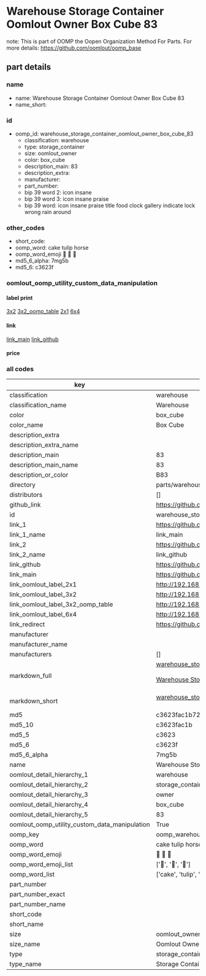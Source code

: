 # Warehouse Storage Container Oomlout Owner Box Cube 83  

note: This is part of OOMP the Oopen Organization Method For Parts. For more details: https://github.com/oomlout/oomp_base

##  part details
  







### name
* name: Warehouse Storage Container Oomlout Owner Box Cube 83
* name_short: 
### id
* oomp_id: warehouse_storage_container_oomlout_owner_box_cube_83
  * classification: warehouse
  * type: storage_container
  * size: oomlout_owner
  * color: box_cube
  * description_main: 83
  * description_extra: 
  * manufacturer: 
  * part_number: 
  * bip 39 word 2: icon insane
  * bip 39 word 3: icon insane praise
  * bip 39 word: icon insane praise title food clock gallery indicate lock wrong rain around

### other_codes
* short_code: 
* oomp_word: cake tulip horse
* oomp_word_emoji :cake: :tulip: :horse:
* md5_6_alpha: 7mg5b
* md5_6: c3623f






### oomlout_oomp_utility_custom_data_manipulation
#### label print
[3x2](http://192.168.1.245:1112/?label=oomp%207mg5b)
[3x2_oomp_table](http://192.168.1.108:1112/?label=oomp%207mg5b)
[2x1](http://192.168.1.242:1112/?label=oomp%207mg5b)
[6x4](http://192.168.1.55:1112/?label=oomp%207mg5b)    

#### link

[link_main](https://github.com/oomlout/oomlout_oomp_version_1_messy/tree/main/parts/warehouse_storage_container_oomlout_owner_box_cube_83) [link_github](https://github.com/oomlout/oomlout_oomp_version_1_messy/tree/main/parts/warehouse_storage_container_oomlout_owner_box_cube_83)                             

#### price







### all codes 
| key | value |  
| --- | --- |  
| classification | warehouse |  
| classification_name | Warehouse |  
| color | box_cube |  
| color_name | Box Cube |  
| description_extra |  |  
| description_extra_name |  |  
| description_main | 83 |  
| description_main_name | 83 |  
| description_or_color | B83 |  
| directory | parts/warehouse_storage_container_oomlout_owner_box_cube_83 |  
| distributors | [] |  
| github_link | https://github.com/oomlout/oomlout_oomp_part_src/tree/main/parts/warehouse_storage_container_oomlout_owner_box_cube_83 |  
| id | warehouse_storage_container_oomlout_owner_box_cube_83 |  
| link_1 | https://github.com/oomlout/oomlout_oomp_version_1_messy/tree/main/parts/warehouse_storage_container_oomlout_owner_box_cube_83 |  
| link_1_name | link_main |  
| link_2 | https://github.com/oomlout/oomlout_oomp_version_1_messy/tree/main/parts/warehouse_storage_container_oomlout_owner_box_cube_83 |  
| link_2_name | link_github |  
| link_github | https://github.com/oomlout/oomlout_oomp_version_1_messy/tree/main/parts/warehouse_storage_container_oomlout_owner_box_cube_83 |  
| link_main | https://github.com/oomlout/oomlout_oomp_version_1_messy/tree/main/parts/warehouse_storage_container_oomlout_owner_box_cube_83 |  
| link_oomlout_label_2x1 | http://192.168.1.242:1112/?label=oomp%207mg5b |  
| link_oomlout_label_3x2 | http://192.168.1.245:1112/?label=oomp%207mg5b |  
| link_oomlout_label_3x2_oomp_table | http://192.168.1.108:1112/?label=oomp%207mg5b |  
| link_oomlout_label_6x4 | http://192.168.1.55:1112/?label=oomp%207mg5b |  
| link_redirect | https://github.com/oomlout/oomlout_oomp_version_1_messy/tree/main/parts/warehouse_storage_container_oomlout_owner_box_cube_83 |  
| manufacturer |  |  
| manufacturer_name |  |  
| manufacturers | [] |  
| markdown_full | [warehouse_storage_container_oomlout_owner_box_cube_83](none)<br>[](none)<br>[Warehouse Storage Container Oomlout Owner Box Cube 83](none)<br><br> |  
| markdown_short | [warehouse_storage_container_oomlout_owner_box_cube_83](none)<br><br> |  
| md5 | c3623fac1b72ebe0adad6e2f531d3b82 |  
| md5_10 | c3623fac1b |  
| md5_5 | c3623 |  
| md5_6 | c3623f |  
| md5_6_alpha | 7mg5b |  
| name | Warehouse Storage Container Oomlout Owner Box Cube 83 |  
| oomlout_detail_hierarchy_1 | warehouse |  
| oomlout_detail_hierarchy_2 | storage_container |  
| oomlout_detail_hierarchy_3 | owner |  
| oomlout_detail_hierarchy_4 | box_cube |  
| oomlout_detail_hierarchy_5 | 83 |  
| oomlout_oomp_utility_custom_data_manipulation | True |  
| oomp_key | oomp_warehouse_storage_container_oomlout_owner_box_cube_83 |  
| oomp_word | cake tulip horse |  
| oomp_word_emoji | :cake: :tulip: :horse: |  
| oomp_word_emoji_list | [':cake:', ':tulip:', ':horse:'] |  
| oomp_word_list | ['cake', 'tulip', 'horse'] |  
| part_number |  |  
| part_number_exact |  |  
| part_number_name |  |  
| short_code |  |  
| short_name |  |  
| size | oomlout_owner |  
| size_name | Oomlout Owner |  
| type | storage_container |  
| type_name | Storage Container |  

